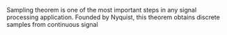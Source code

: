 Sampling theorem is one of the most important steps in any signal processing application. Founded by Nyquist, this theorem obtains discrete samples from continuous signal
